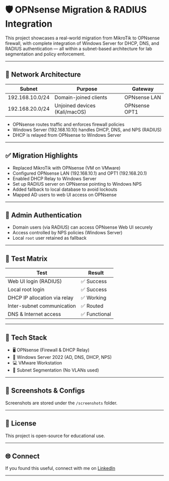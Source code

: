 # 🛡️ OPNsense Migration & RADIUS Integration

This project showcases a real-world migration from MikroTik to OPNsense firewall, with complete integration of Windows Server for DHCP, DNS, and RADIUS authentication — all within a subnet-based architecture for lab segmentation and policy enforcement.

---

## 🧭 Network Architecture

| Subnet          | Purpose                        | Gateway          |
|---------------- |--------------------------------|------------------|
| 192.168.10.0/24 | Domain-joined clients          | OPNsense LAN     |
| 192.168.20.0/24 | Unjoined devices (Kali/macOS)  | OPNsense OPT1    |

- OPNsense routes traffic and enforces firewall policies
- Windows Server (192.168.10.10) handles DHCP, DNS, and NPS (RADIUS)
- DHCP is relayed from OPNsense to Windows Server

---

## ✅ Migration Highlights

- Replaced MikroTik with OPNsense (VM on VMware)
- Configured OPNsense LAN (192.168.10.1) and OPT1 (192.168.20.1)
- Enabled DHCP Relay to Windows Server
- Set up RADIUS server on OPNsense pointing to Windows NPS
- Added fallback to local database to avoid lockouts
- Mapped AD users to web UI access on OPNsense

---

## 🔐 Admin Authentication

- Domain users (via RADIUS) can access OPNsense Web UI securely
- Access controlled by NPS policies (Windows Server)
- Local `root` user retained as fallback
---

## 🧪 Test Matrix

| Test                             | Result           |
|----------------------------------|----------------  |
| Web UI login (RADIUS)            | ✅ Success      |
| Local root login                 | ✅ Success      |
| DHCP IP allocation via relay     | ✅ Working      |
| Inter-subnet communication       | ✅ Routed       |
| DNS & Internet access            | ✅ Functional   |

---

## 🔧 Tech Stack

- 🖥️ OPNsense (Firewall & DHCP Relay)
- 🧱 Windows Server 2022 (AD, DNS, DHCP, NPS)
- 💻 VMware Workstation
- 🔄 Subnet Segmentation (No VLANs used)

---

## 📸 Screenshots & Configs

Screenshots are stored under the `/screenshots` folder.

---

## 🤝 License

This project is open-source for educational use.

---

## 🌐 Connect

If you found this useful, connect with me on [LinkedIn](https://www.linkedin.com/in/ediomobrendan)

---
